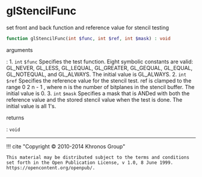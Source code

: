 # glStencilFunc
set front and back function and reference value for stencil testing

```php
function glStencilFunc(int $func, int $ref, int $mask) : void
```

arguments

:    1. `int` `$func` Specifies the test function. Eight symbolic constants are
    valid: <constant>GL_NEVER</constant>, <constant>GL_LESS</constant>,
    <constant>GL_LEQUAL</constant>, <constant>GL_GREATER</constant>,
    <constant>GL_GEQUAL</constant>, <constant>GL_EQUAL</constant>,
    <constant>GL_NOTEQUAL</constant>, and <constant>GL_ALWAYS</constant>. The
    initial value is <constant>GL_ALWAYS</constant>.
    2. `int` `$ref` Specifies the reference value for the stencil test. ref is
    clamped to the range    0  2 n  - 1   , where n is the number of bitplanes in
    the stencil buffer. The initial value is 0.
    3. `int` `$mask` Specifies a mask that is ANDed with both the reference value
    and the stored stencil value when the test is done. The initial value is all
    1's.

returns

:    `void` 

---
     

!!! cite "Copyright © 2010-2014 Khronos Group"

    This material may be distributed subject to the terms and conditions set forth in the Open Publication License, v 1.0, 8 June 1999. https://opencontent.org/openpub/.